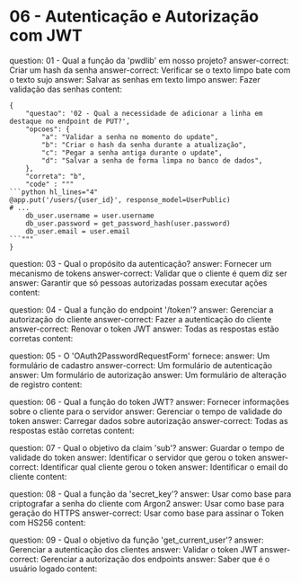 # 06 - Autenticação e Autorização com JWT

<?quiz?>
question: 01 - Qual a função da 'pwdlib' em nosso projeto?
answer-correct: Criar um hash da senha
answer-correct: Verificar se o texto limpo bate com o texto sujo
answer: Salvar as senhas em texto limpo
answer: Fazer validação das senhas
content:
<?/quiz?>

```quiz
{
    "questao": '02 - Qual a necessidade de adicionar a linha em destaque no endpoint de PUT?',
	"opcoes": {
		"a": "Validar a senha no momento do update",
		"b": "Criar o hash da senha durante a atualização",
		"c": "Pegar a senha antiga durante o update",
		"d": "Salvar a senha de forma limpa no banco de dados",
	},
	"correta": "b",
	"code" : """
```python hl_lines="4"
@app.put('/users/{user_id}', response_model=UserPublic)
# ...
    db_user.username = user.username
    db_user.password = get_password_hash(user.password)
    db_user.email = user.email
```"""
}
```

<?quiz?>
question: 03 - Qual o propósito da autenticação?
answer: Fornecer um mecanismo de tokens
answer-correct: Validar que o cliente é quem diz ser
answer: Garantir que só pessoas autorizadas possam executar ações
content:
<?/quiz?>

<?quiz?>
question: 04 - Qual a função do endpoint '/token'?
answer: Gerenciar a autorização do cliente
answer-correct: Fazer a autenticação do cliente
answer-correct: Renovar o token JWT
answer: Todas as respostas estão corretas
content:
<?/quiz?>

<?quiz?>
question: 05 - O 'OAuth2PasswordRequestForm' fornece:
answer: Um formulário de cadastro
answer-correct: Um formulário de autenticação
answer: Um formulário de autorização
answer: Um formulário de alteração de registro
content:
<?/quiz?>

<?quiz?>
question: 06 - Qual a função do token JWT?
answer: Fornecer informações sobre o cliente para o servidor
answer: Gerenciar o tempo de validade do token
answer: Carregar dados sobre autorização
answer-correct: Todas as respostas estão corretas
content:
<?/quiz?>

<?quiz?>
question: 07 - Qual o objetivo da claim 'sub'?
answer: Guardar o tempo de validade do token
answer: Identificar o servidor que gerou o token
answer-correct: Identificar qual cliente gerou o token
answer: Identificar o email do cliente
content:
<?/quiz?>

<?quiz?>
question: 08 - Qual a função da 'secret_key'?
answer: Usar como base para criptografar a senha do cliente com Argon2
answer: Usar como base para geração do HTTPS
answer-correct: Usar como base para assinar o Token com HS256
content:
<?/quiz?>

<?quiz?>
question: 09 - Qual o objetivo da função 'get_current_user'?
answer: Gerenciar a autenticação dos clientes
answer: Validar o token JWT
answer-correct: Gerenciar a autorização dos endpoints
answer: Saber que é o usuário logado
content:
<?/quiz?>
